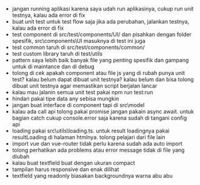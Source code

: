 - jangan running aplikasi karena saya udah run aplikasinya, cukup run unit testnya, kalau ada error di fix
- buat unit test untuk test flow saja jika ada perubahan, jalankan testnya, kalau ada error di fix
- test component di src/test/components/UI/ dan pisahkan dengan folder spesifik, src\components\UI masuknya di test ini juga
- test common taruh di src/test/components/common/
- test custom library taruh di test/utils
- pattern saya lebih baik banyak file yang penting spesifik dan gampang untuk di maintance dan di debug
- tolong di cek apakah component atau file js yang di rubah punya unit test? kalau belum dapat dibuat unit testnya? kalau belum dan bisa tolong dibuat unit testnya agar memastikan script berjalan lancar
- kalau mau jalanin semua unit test pakai npm run test:run
- hindari pakai tipe data any sebisa mungkin
- jangan buat interface di component tapi di src\model
- kalau ada call api tolong pakai promise jangan pakain async await. untuk bagian catch cukup console.error saja karena sudah di tangani config api
- loading pakai src\utils\loading.ts. untuk result loadingnya pakai resultLoading di halaman htmlnya. tolong pelajari dari file lain
- import vue dan vue-router tidak perlu karena sudah ada auto import
- tolong perhatikan ada problems atau error message tidak di file yang diubah
- kalau buat textfield buat dengan ukuran compact
- tampilan harus responsive dan enak dilihat
- textfield yang readonly biasakan backgroundnya warna abu abu